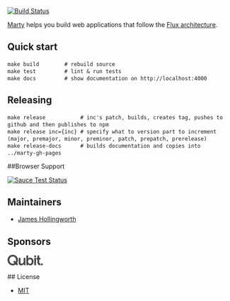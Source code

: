 [![Build Status](https://travis-ci.org/jhollingworth/marty.svg?branch=master)](https://travis-ci.org/jhollingworth/marty)


[Marty](http://martyjs.org) helps you build web applications that follow the [Flux architecture](http://facebook.github.io/flux/docs/overview.html).

## Quick start

```
make build        # rebuild source
make test         # lint & run tests
make docs         # show documentation on http://localhost:4000
```

## Releasing

```
make release           # inc's patch, builds, creates tag, pushes to github and then publishes to npm
make release inc={inc} # specify what to version part to increment (major, premajor, minor, preminor, patch, prepatch, prerelease)
make release-docs      # builds documentation and copies into ../marty-gh-pages
```

##Browser Support

[![Sauce Test Status](https://saucelabs.com/browser-matrix/jhollingworth.svg)](https://saucelabs.com/u/jhollingworth)


## Maintainers

* [James Hollingworth](http://github.com/jhollingworth)

## Sponsors

[![Qubit](docs/img/qubit.png)](http://qubitproducts.com)

## License

* [MIT](https://raw.github.com/jhollingworth/marty/master/LICENSE)